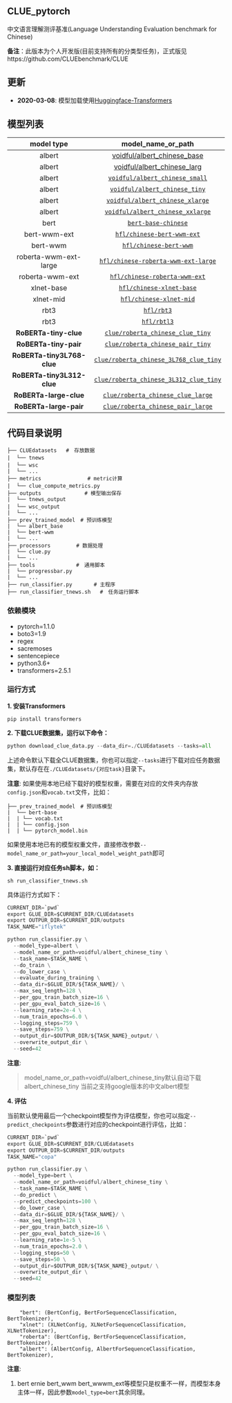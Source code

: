 ## CLUE_pytorch

中文语言理解测评基准(Language Understanding Evaluation benchmark for Chinese)

**备注**：此版本为个人开发版(目前支持所有的分类型任务)，正式版见https://github.com/CLUEbenchmark/CLUE

## 更新

* **2020-03-08**: 模型加载使用[Huggingface-Transformers](https://github.com/huggingface/transformers)

## 模型列表

|      model type       |                      model_name_or_path                      |
| :-------------------: | :----------------------------------------------------------: |
|        albert         | [voidful/albert_chinese_base](https://huggingface.co/voidful/albert_chinese_base) |
|        albert         | [voidful/albert_chinese_larg](https://huggingface.co/voidful/albert_chinese_large) |
|        albert         | [`voidful/albert_chinese_small`](https://huggingface.co/voidful/albert_chinese_small) |
|        albert         | [`voidful/albert_chinese_tiny`](https://huggingface.co/voidful/albert_chinese_tiny) |
|        albert         | [`voidful/albert_chinese_xlarge`](https://huggingface.co/voidful/albert_chinese_xlarge) |
|        albert         | [`voidful/albert_chinese_xxlarge`](https://huggingface.co/voidful/albert_chinese_xxlarge) |
|         bert          | [`bert-base-chinese`](https://huggingface.co/bert-base-chinese) |
|     bert-wwm-ext      | [`hfl/chinese-bert-wwm-ext`](https://huggingface.co/hfl/chinese-bert-wwm-ext) |
|       bert-wwm        | [`hfl/chinese-bert-wwm`](https://huggingface.co/hfl/chinese-bert-wwm) |
| roberta-wwm-ext-large | [`hfl/chinese-roberta-wwm-ext-large`](https://huggingface.co/hfl/chinese-roberta-wwm-ext-large) |
|    roberta-wwm-ext    | [`hfl/chinese-roberta-wwm-ext`](https://huggingface.co/hfl/chinese-roberta-wwm-ext) |
|      xlnet-base       | [`hfl/chinese-xlnet-base`](https://huggingface.co/hfl/chinese-xlnet-base) |
|       xlnet-mid       | [`hfl/chinese-xlnet-mid`](https://huggingface.co/hfl/chinese-xlnet-mid) |
|         rbt3          |        [`hfl/rbt3`](https://huggingface.co/hfl/rbt3)         |
|         rbt3          |       [`hfl/rbtl3`](https://huggingface.co/hfl/rbtl3)        |
| **RoBERTa-tiny-clue**      | [`clue/roberta_chinese_clue_tiny`](https://huggingface.co/clue/roberta_chinese_clue_tiny) |
| **RoBERTa-tiny-pair**      | [`clue/roberta_chinese_pair_tiny`](https://huggingface.co/clue/roberta_chinese_pair_tiny) |
| **RoBERTa-tiny3L768-clue** | [`clue/roberta_chinese_3L768_clue_tiny`](https://huggingface.co/clue/roberta_chinese_3L768_clue_tiny) |
| **RoBERTa-tiny3L312-clue** | [`clue/roberta_chinese_3L312_clue_tiny`](https://huggingface.co/clue/roberta_chinese_3L312_clue_tiny) |
| **RoBERTa-large-clue**     | [`clue/roberta_chinese_clue_large`](https://huggingface.co/clue/roberta_chinese_clue_large) |
| **RoBERTa-large-pair**     | [`clue/roberta_chinese_pair_large`](https://huggingface.co/clue/roberta_chinese_pair_large) |

## 代码目录说明

```text
├── CLUEdatasets   #　存放数据
|  └── tnews　　　
|  └── wsc　
|  └── ...
├── metrics　　　　　　　　　# metric计算
|  └── clue_compute_metrics.py　　　
├── outputs              # 模型输出保存
|  └── tnews_output
|  └── wsc_output　
|  └── ...
├── prev_trained_model　# 预训练模型
|  └── albert_base
|  └── bert-wwm
|  └── ...
├── processors　　　　　# 数据处理
|  └── clue.py
|  └── ...
├── tools　　　　　　　　#　通用脚本
|  └── progressbar.py
|  └── ...
├── run_classifier.py       # 主程序
├── run_classifier_tnews.sh   #　任务运行脚本
```
### 依赖模块

- pytorch=1.1.0
- boto3=1.9
- regex
- sacremoses
- sentencepiece
- python3.6+
- transformers=2.5.1

### 运行方式
**1. 安装Transformers**
```shell
pip install transformers
```

**2. 下载CLUE数据集，运行以下命令：**
```python
python download_clue_data.py --data_dir=./CLUEdatasets --tasks=all
```
上述命令默认下载全CLUE数据集，你也可以指定`--tasks`进行下载对应任务数据集，默认存在在`./CLUEdatasets/{对应task}`目录下。

**注意**: 如果使用本地已经下载好的模型权重，需要在对应的文件夹内存放`config.json`和`vocab.txt`文件，比如：
```text
├── prev_trained_model　# 预训练模型
|  └── bert-base
|  | └── vocab.txt
|  | └── config.json
|  | └── pytorch_model.bin

```
如果使用本地已有的模型权重文件，直接修改参数`--model_name_or_path=your_local_model_weight_path`即可

**3. 直接运行对应任务sh脚本，如：**

```shell
sh run_classifier_tnews.sh
```
具体运行方式如下：
```python
CURRENT_DIR=`pwd`
export GLUE_DIR=$CURRENT_DIR/CLUEdatasets
export OUTPUR_DIR=$CURRENT_DIR/outputs
TASK_NAME="iflytek"

python run_classifier.py \
  --model_type=albert \
  --model_name_or_path=voidful/albert_chinese_tiny \
  --task_name=$TASK_NAME \
  --do_train \
  --do_lower_case \
  --evaluate_during_training \
  --data_dir=$GLUE_DIR/${TASK_NAME}/ \
  --max_seq_length=128 \
  --per_gpu_train_batch_size=16 \
  --per_gpu_eval_batch_size=16 \
  --learning_rate=2e-4 \
  --num_train_epochs=6.0 \
  --logging_steps=759 \
  --save_steps=759 \
  --output_dir=$OUTPUR_DIR/${TASK_NAME}_output/ \
  --overwrite_output_dir \
  --seed=42
```
**注意**:

> model_name_or_path=voidful/albert_chinese_tiny默认自动下载albert_chinese_tiny
>当前之支持google版本的中文albert模型


**4. 评估**

当前默认使用最后一个checkpoint模型作为评估模型，你也可以指定`--predict_checkpoints`参数进行对应的checkpoint进行评估，比如：
```python
CURRENT_DIR=`pwd`
export GLUE_DIR=$CURRENT_DIR/CLUEdatasets
export OUTPUR_DIR=$CURRENT_DIR/outputs
TASK_NAME="copa"

python run_classifier.py \
  --model_type=bert \
  --model_name_or_path=voidful/albert_chinese_tiny \
  --task_name=$TASK_NAME \
  --do_predict \
  --predict_checkpoints=100 \
  --do_lower_case \
  --data_dir=$GLUE_DIR/${TASK_NAME}/ \
  --max_seq_length=128 \
  --per_gpu_train_batch_size=16 \
  --per_gpu_eval_batch_size=16 \
  --learning_rate=1e-5 \
  --num_train_epochs=2.0 \
  --logging_steps=50 \
  --save_steps=50 \
  --output_dir=$OUTPUR_DIR/${TASK_NAME}_output/ \
  --overwrite_output_dir \
  --seed=42
```

### 模型列表
```
    "bert": (BertConfig, BertForSequenceClassification, BertTokenizer),
    "xlnet": (XLNetConfig, XLNetForSequenceClassification, XLNetTokenizer),
    "roberta": (BertConfig, BertForSequenceClassification, BertTokenizer),
    "albert": (AlbertConfig, AlbertForSequenceClassification, BertTokenizer),
```
**注意**: 

1. bert ernie bert_wwm bert_wwwm_ext等模型只是权重不一样，而模型本身主体一样，因此参数`model_type=bert`其余同理。





